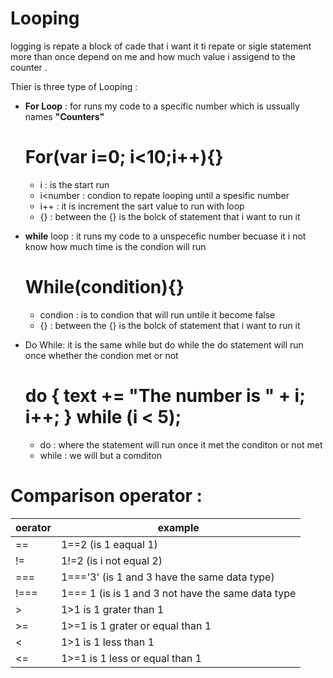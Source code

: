 # Looping 
logging is repate a block of cade that i want it ti repate or sigle statement more than once depend on me and how much value i assigend to the counter .

Thier is three type of Looping :
- **For Loop** :
  for runs my code to a specific number which is ussually names **"Counters"** 
  
  # For(var i=0; i<10;i++){}
  - i : is the start run 
  - i<number : condion to repate looping until a spesific number
  - i++ : it is increment the sart value to run with loop
  - {} : between the {} is the bolck of statement that i want to run it 
  
- **while** loop :
  it  runs my code to a unspecefic number becuase it i not know how much time is the condion will run
  
  # While(condition){}
  - condion : is to condion that will run untile it become false
  - {} : between the {} is the bolck of statement that i want to run it
  
- Do While:
  it is the same while but do while the do statement will run once  whether the condion met or not 
  
  # do { text += "The number is " + i;   i++; } while (i < 5);
  - do : where the statement will run once it met the conditon or not met
  - while : we will but a comditon

# Comparison operator :

oerator    | example 
---------- | ----------
== | 1==2 (is 1 eaqual 1)
!= | 1!=2 (is i not equal 2)
=== | 1==='3' (is 1 and 3 have the same data type)
!=== | 1=== 1 (is is 1 and 3 not have the same data type 
> | 1>1 is 1 grater than 1 
>= | 1>=1 is 1 grater or equal than 1
< | 1>1 is 1 less than 1
<= | 1>=1 is 1 less or equal than 1 



